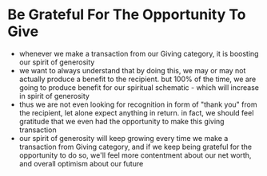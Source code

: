 # Be Grateful For The Opportunity To Give

* whenever we make a transaction from our Giving category, it is boosting our spirit of generosity
* we want to always understand that by doing this, we may or may not actually produce a benefit to the recipient. but 100% of the time, we are going to produce benefit for our spiritual schematic - which will increase in spirit of generosity
* thus we are not even looking for recognition in form of "thank you" from the recipient, let alone expect anything in return. in fact, we should feel gratitude that we even had the opportunity to make this giving transaction
* our spirit of generosity will keep growing every time we make a transaction from Giving category, and if we keep being grateful for the opportunity to do so, we'll feel more contentment about our net worth, and overall optimism about our future
